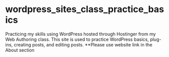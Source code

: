 # wordpress_sites_class_practice_basics
Practicing my skills using WordPress hosted through Hostinger from my Web Authoring class. This site is used to practice WordPress basics, plug-ins, creating posts, and editing posts. 
**Please use website link in the About section

